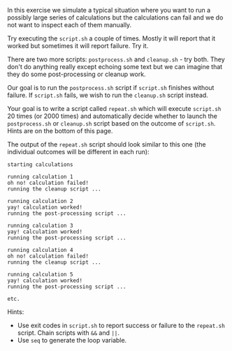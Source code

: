 In this exercise we simulate a typical situation where you want to run a
possibly large series of calculations but the calculations can fail and we do
not want to inspect each of them manually.

Try executing the `script.sh` a couple of times. Mostly it will report that it
worked but sometimes it will report failure. Try it.

There are two more scripts: `postprocess.sh` and `cleanup.sh` - try both.  They
don't do anything really except echoing some text but we can imagine that they
do some post-processing or cleanup work.

Our goal is to run the `postprocess.sh` script if `script.sh` finishes without
failure. If `script.sh` fails, we wish to run the `cleanup.sh` script instead.

Your goal is to write a script called `repeat.sh` which will execute
`script.sh` 20 times (or 2000 times) and automatically decide whether to launch
the `postprocess.sh` or `cleanup.sh` script based on the outcome of
`script.sh`. Hints are on the bottom of this page.

The output of the `repeat.sh` script should look similar to this one (the
individual outcomes will be different in each run):
```
starting calculations

running calculation 1
oh no! calculation failed!
running the cleanup script ...

running calculation 2
yay! calculation worked!
running the post-processing script ...

running calculation 3
yay! calculation worked!
running the post-processing script ...

running calculation 4
oh no! calculation failed!
running the cleanup script ...

running calculation 5
yay! calculation worked!
running the post-processing script ...

etc.
```

Hints:

- Use exit codes in `script.sh` to report success or failure to the `repeat.sh` script. Chain scripts with `&&` and `||`.
- Use `seq` to generate the loop variable.
